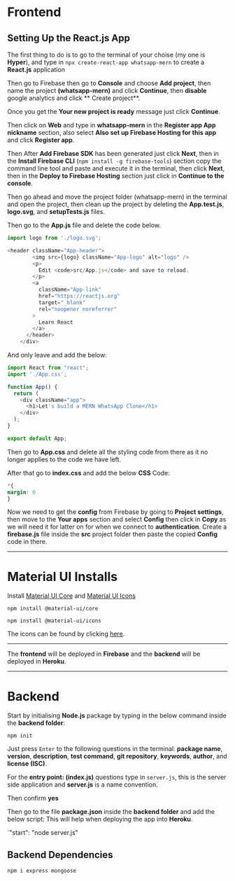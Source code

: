 # Frontend

## Setting Up the React.js App

The first thing to do is to go to the terminal of your choise (my one is **Hyper**), and type in `npx create-react-app whatsapp-mern` to create a **React.js** application

Then go to Firebase then go to **Console** and choose **Add project**, then name the project **(whatsapp-mern)** and click **Continue**, then **disable** google analytics and click ** Create project**.

Once you get the **Your new project is ready** message just click **Continue**.

Then click on **Web** and type in **whatsapp-mern** in the **Register app App nickname** section, also select **Also set up Firebase Hosting for this app** and click **Register app**.

Then After **Add Firebase SDK** has been generated just click **Next**, then in the **Install Firebase CLI** (`npm install -g firebase-tools`) section copy the command line tool and paste and execute it in the terminal, then click **Next**, then in the **Deploy to Firebase Hosting** section just click in **Continue to the console**.

Then go ahead and move the project folder (whatsapp-mern) in the terminal and open the project, then clean up the project by deleting the **App.test.js**, **logo.svg**, and **setupTests.js** files.

Then go to the **App.js** file and delete the code below.

```js
import logo from './logo.svg';

<header className="App-header">
        <img src={logo} className="App-logo" alt="logo" />
        <p>
          Edit <code>src/App.js</code> and save to reload.
        </p>
        <a
          className="App-link"
          href="https://reactjs.org"
          target="_blank"
          rel="noopener noreferrer"
        >
          Learn React
        </a>
      </header>
    </div>
```

And only leave and add the below:

```js
import React from "react";
import './App.css';

function App() {
  return (
    <div className="app">
      <h1>Let's build a MERN WhatsApp Clone</h1>
    </div>
  );
}

export default App;
```

Then go to **App.css** and delete all the styling code from there as it no longer applies to the code we have left.

After that go to **index.css** and add the below **CSS** Code:

```css
*{
margin: 0
}
```

Now we need to get the **config** from Firebase by going to **Project settings**, then move to the **Your apps** section and select **Config** then click in **Copy** as we will need it for latter on for when we connect to **authentication**.
Create a **firebase.js** file inside the **src** project folder then paste the copied **Config** code in there.

***

# Material UI Installs

Install [Material UI Core](https://www.npmjs.com/package/@material-ui/core) and [Material UI Icons](https://www.npmjs.com/package/@material-ui/icons)

`npm install @material-ui/core`

`npm install @material-ui/icons`

The icons can be found by clicking [here](https://mui.com/components/material-icons/).

***

The **frontend** will be deployed in **Firebase** and the **backend** will be deployed in **Heroku**.

***

# Backend
Start by initialising **Node.js** package by typing in the below command inside the **backend folder**:

`npm init`

Just press `Enter` to the following questions in the terminal: **package name**, **version**, **description**, **test command**, **git repository**, **keywords**, **author**, and **license (ISC)**.

For the **entry point: (index.js)** questions type in `server.js`, this is the server side application and **server.js** is a name convention.

Then confirm **yes**

Then go to the file **package.json** inside the **backend folder** and add the below script:
This will help when deploying the app into **Heroku**.

`"start": "node server.js"

## Backend Dependencies

`npm i express mongoose`